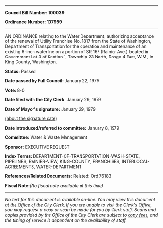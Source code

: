

********

**Council Bill Number: 100039**
   
**Ordinance Number: 107959**
********

 AN ORDINANCE relating to the Water Department, authorizing acceptance of the renewal of Utility Franchise No. 1817 from the State of Washington, Department of Transportation for the operation and maintenance of an existing 6-inch waterline on a portion of SR 167 (Rainier Ave.) located in Government Lot 3 of Section 1, Township 23 North, Range 4 East, W.M., in King County, Washington.

**Status:** Passed
   
**Date passed by Full Council:** January 22, 1979
   
**Vote:** 8-0
   
**Date filed with the City Clerk:** January 29, 1979
   
**Date of Mayor's signature:** January 29, 1979
   
[(about the signature date)](/~public/approvaldate.htm)
   
   
   
**Date introduced/referred to committee:** January 8, 1979
   
**Committee:** Water & Waste Management
   
**Sponsor:** EXECUTIVE REQUEST
   
   
**Index Terms:** DEPARTMENT-OF-TRANSPORTATION-WASH-STATE, PIPELINES, RAINIER-VIEW, KING-COUNTY, FRANCHISES, INTERLOCAL-AGREEMENTS, WATER-DEPARTMENT

**References/Related Documents:** Related: Ord 76183

**Fiscal Note:**_(No fiscal note available at this time)_
********

_No text for this document is available on-line. You may view this document at [the Office of the City Clerk](http://www.seattle.gov/leg/clerk/contactUs.htm). If you are unable to visit the Clerk's Office, you may request a copy or scan be made for you by Clerk staff. Scans and copies provided by the Office of the City Clerk are subject to [copy fees](http://clerk.seattle.gov/~public/clerkfees.htm), and the timing of service is dependent on the availability of staff._

